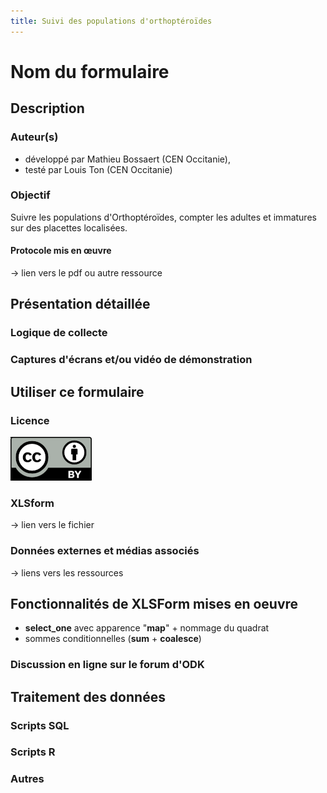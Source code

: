 ```yaml
---
title: Suivi des populations d'orthoptéroïdes
---
```

# Nom du formulaire

## Description
### Auteur(s)
* développé par Mathieu Bossaert (CEN Occitanie), 
* testé par Louis Ton (CEN Occitanie)
### Objectif
Suivre les populations d'Orthoptéroïdes, compter les adultes et immatures sur des placettes localisées.
#### Protocole mis en œuvre
-> lien vers le pdf ou autre ressource

## Présentation détaillée
### Logique de collecte
### Captures d'écrans et/ou vidéo de démonstration

## Utiliser ce formulaire
### Licence
[![CC-BY](../fichiers/by.png)]((https://creativecommons.org/licenses/by/2.0/fr/))
### XLSform
-> lien vers le fichier
### Données externes et médias associés
-> liens vers les ressources

## Fonctionnalités de XLSForm mises en oeuvre
* **select_one** avec apparence "**map**" + nommage du quadrat
* sommes conditionnelles (**sum** + **coalesce**)
### Discussion en ligne sur le forum d'ODK

## Traitement des données
### Scripts SQL
### Scripts R
### Autres

